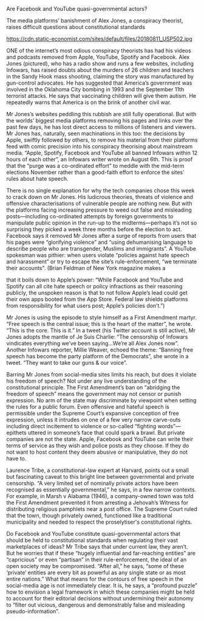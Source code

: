 Are Facebook and YouTube quasi-governmental actors?

The media platforms’ banishment of Alex Jones, a conspiracy theorist, raises difficult questions about constitutional standards

https://cdn.static-economist.com/sites/default/files/20180811_USP502.jpg

ONE of the internet’s most odious conspiracy theorists has had his videos and podcasts removed from Apple, YouTube, Spotify and Facebook. Alex Jones (pictured), who has a radio show and runs a few websites, including Infowars, has raised doubts about the murders of 26 children and teachers in the Sandy Hook mass shooting, claiming the story was manufactured by gun-control advocates. He has suggested that America’s government was involved in the Oklahoma City bombing in 1993 and the September 11th terrorist attacks. He says that vaccinating children will give them autism. He repeatedly warns that America is on the brink of another civil war. 

Mr Jones’s websites peddling this rubbish are still fully operational. But with the worlds’ biggest media platforms removing his pages and links over the past few days, he has lost direct access to millions of listeners and viewers. Mr Jones has, naturally, seen machinations in this too: the decisions by Apple, swiftly followed by others, to remove his material from their platforms feed with comic precision into his conspiracy theorising about mainstream media. “Apple, Spotify, Facebook and YouTube all banned Infowars within 12 hours of each other”, an Infowars writer wrote on August 6th. This is proof that the “purge was a co-ordinated effort” to meddle with the mid-term elections November rather than a good-faith effort to enforce the sites’ rules about hate speech. 

There is no single explanation for why the tech companies chose this week to crack down on Mr Jones. His ludicrous theories, threats of violence and offensive characterisations of vulnerable people are nothing new. But with the platforms facing increasing pressure to weed out false and misleading posts—including co-ordinated attempts by foreign governments to manipulate public opinion in the run-up to the midterms—perhaps it’s not so surprising they picked a week three months before the election to act. Facebook says it removed Mr Jones after a surge of reports from users that his pages were “glorifying violence” and “using dehumanising language to describe people who are transgender, Muslims and immigrants”. A YouTube spokesman was pithier: when users violate “policies against hate speech and harassment” or try to escape the site’s rule-enforcement, “we terminate their accounts". (Brian Feldman of  New York  magazine makes a 

 that it boils down to Apple’s power: “While Facebook and YouTube and Spotify can all cite hate speech or policy infractions as their reasoning publicly, the unspoken reason is that to not follow Apple’s lead could get their own apps booted from the App Store. Federal law shields platforms from responsibility for what users post; Apple’s policies don’t.”) 

Mr Jones is using the episode to style himself as a First Amendment martyr. “Free speech is the central issue; this is the heart of the matter”, he wrote. “This is the core. This is it.” In a tweet (his Twitter account is still active), Mr Jones adopts the mantle of  Je Suis  Charlie: “The censorship of Infowars vindicates everything we’ve been saying...We’re all Alex Jones now”. Another Infowars reporter, Millie Weaver, echoed the theme: “Banning free speech has become the party platform of the Democrats”, she wrote in a tweet. “They want to take our guns & our voice”. 

Barring Mr Jones from social-media sites limits his reach, but does it violate his freedom of speech? Not under any live understanding of the constitutional principle. The First Amendment’s ban on “abridging the freedom of speech” means the government may not censor or punish expression. No arm of the state may discriminate by viewpoint when setting the rules for a public forum. Even offensive and hateful speech is permissible under the Supreme Court’s expansive conception of free expression, unless it intrudes on one of a few very narrow carve-outs including direct incitement to violence or so-called “fighting words”—epithets uttered in someone’s face that could spark a brawl. But private companies are not the state. Apple, Facebook and YouTube can write their terms of service as they wish and police posts as they choose. If they do not want to host content they deem abusive or manipulative, they do not have to.  

Laurence Tribe, a constitutional-law expert at Harvard, points out a small but fascinating caveat to this bright line between governmental and private censorship. “A very limited set of nominally private actors have been recognised as essentially governmental,” he says, in a few narrow contexts. For example, in  Marsh v Alabama  (1946), a company-owned town was told the First Amendment prevented it from arresting a Jehovah’s Witness for distributing religious pamphlets near a post office. The Supreme Court ruled that the town, though privately owned, functioned like a traditional municipality and needed to respect the proselytiser's constitutional rights. 

Do Facebook and YouTube constitute quasi-governmental actors that should be held to constitutional standards when regulating their vast marketplaces of ideas? Mr Tribe says that under current law, they aren’t. But he worries that if these “hugely influential and far-reaching entities” are “capricious” or even “partisan” in their rule-enforcement, the ideal of an open society may be compromised. “After all,” he says, “some of these ‘private’ entities are every bit as powerful as any single state or as most entire nations.” What that means for the contours of free speech in the social-media age is not immediately clear. It is, he says, a “profound puzzle” how to envision a legal framework in which these companies might be held to account for their editorial decisions without undermining their autonomy to “filter out vicious, dangerous and demonstrably false and misleading pseudo-information”. 